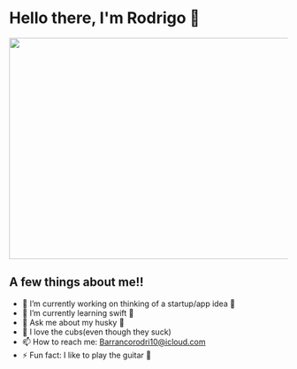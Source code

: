 

# Hello there, I'm Rodrigo 👋

<p align="center">
  <img src="https://media.discordapp.net/attachments/466306444007047169/998114269285601290/Screen_Shot_2022-07-17_at_1.28.43_AM.png?width=956&height=935" width="600" height="400"/>
</p>

## A few things about me!! 
- 🔭 I’m currently working on thinking of a startup/app idea 📱
- 🌱 I’m currently learning swift 🍎
- 💬 Ask me about my husky 🐶
- 🐻 I love the cubs(even though they suck) 
- 📫 How to reach me: Barrancorodri10@icloud.com
- ⚡️ Fun fact: I like to play the guitar 🎸
